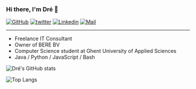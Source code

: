### Hi there, I'm Dré 👋

[![GitHub](https://img.shields.io/badge/GitHub-vanhoucked-greenyellow?logo=github)](https://github.com/vanhoucked)
[![twitter](https://img.shields.io/badge/Tweet-VanhouckeDre-blue?logo=twitter)](https://twitter.com/VanhouckeDre)
[![Linkedin](https://img.shields.io/badge/Linkedin-drévanhoucke-blue?logo=linkedin)](https://www.linkedin.com/in/dr%C3%A9vanhoucke/)
[![Mail](https://img.shields.io/badge/Mail-info@vanhouckedre.be-red?logo=Mail.Ru)](mailto:info@vanhouckedre.be)

---

- Freelance IT Consultant
- Owner of BERE BV
- Computer Science student at Ghent University of Applied Sciences
- Java / Python / JavaScript / Bash

![Dré's GitHub stats](https://github-readme-stats.vercel.app/api?username=vanhoucked&count_private=true&show_icons=true&theme=dark)

![Top Langs](https://github-readme-stats.vercel.app/api/top-langs/?username=vanhoucked&theme=dark&count_private=true&show_icons=true)

